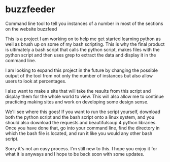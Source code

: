 # buzzfeeder
Command line tool to tell you instances of a number in most of the sections on the website buzzfeed

This is a project I am working on to help me get started learning python as well as brush up on some of my bash scripting. This is why the final product is ultimately a bash script that calls the python script, makes files with the python script and then uses grep to extract the data and display it in the command line.

I am looking to expand this project in the future by changing the possible output of the tool from not only the number of instances but also allow users to look at percentages. 

I also want to make a site that will take the results from this script and display them for the whole world to view. This will also allow me to continue practicing making sites and work on developing some design sense. 

We'll see where this goes! If you want to run the script yourself, download both the python script and the bash script onto a linux system, and you should also download the requests and beautifulsoup 4 python libraries. Once you have done that, go into your command line, find the directory in which the bash file is located, and run it like you would any other bash script.

Sorry it's not an easy process. I'm still new to this. I hope you enjoy it for what it is anyways and I hope to be back soon with some updates. 
